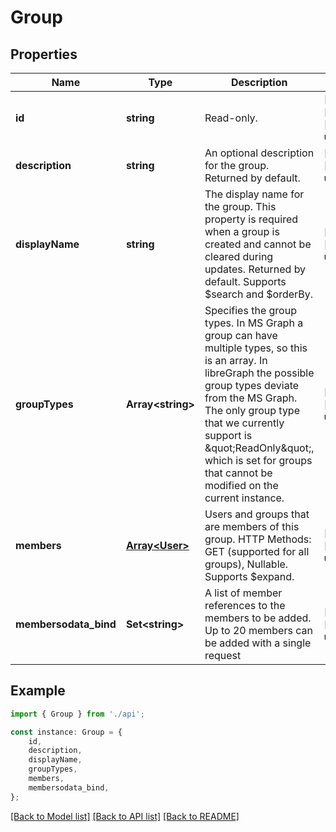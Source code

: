 # Group


## Properties

Name | Type | Description | Notes
------------ | ------------- | ------------- | -------------
**id** | **string** | Read-only. | [optional] [readonly] [default to undefined]
**description** | **string** | An optional description for the group. Returned by default. | [optional] [default to undefined]
**displayName** | **string** | The display name for the group. This property is required when a group is created and cannot be cleared during updates. Returned by default. Supports $search and $orderBy. | [optional] [default to undefined]
**groupTypes** | **Array&lt;string&gt;** | Specifies the group types. In MS Graph a group can have multiple types, so this is an array. In libreGraph the possible group types deviate from the MS Graph. The only group type that we currently support is \&quot;ReadOnly\&quot;, which is set for groups that cannot be modified on the current instance. | [optional] [default to undefined]
**members** | [**Array&lt;User&gt;**](User.md) | Users and groups that are members of this group. HTTP Methods: GET (supported for all groups), Nullable. Supports $expand. | [optional] [default to undefined]
**membersodata_bind** | **Set&lt;string&gt;** | A list of member references to the members to be added. Up to 20 members can be added with a single request | [optional] [default to undefined]

## Example

```typescript
import { Group } from './api';

const instance: Group = {
    id,
    description,
    displayName,
    groupTypes,
    members,
    membersodata_bind,
};
```

[[Back to Model list]](../README.md#documentation-for-models) [[Back to API list]](../README.md#documentation-for-api-endpoints) [[Back to README]](../README.md)
